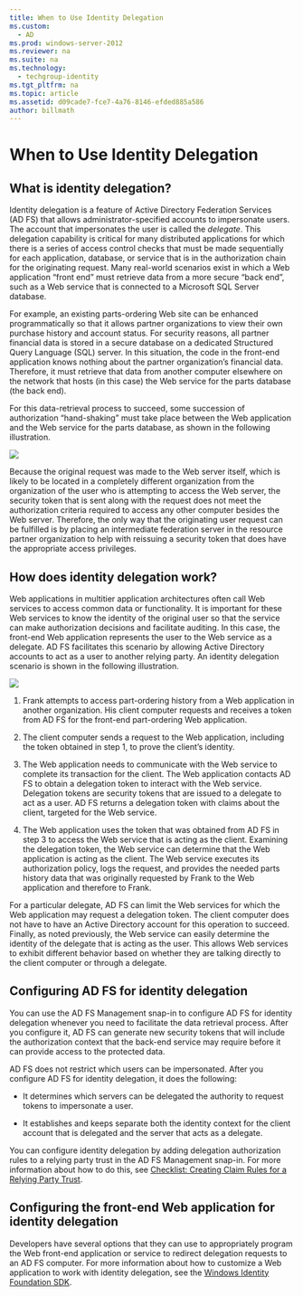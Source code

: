 ```yaml
---
title: When to Use Identity Delegation
ms.custom: 
  - AD
ms.prod: windows-server-2012
ms.reviewer: na
ms.suite: na
ms.technology: 
  - techgroup-identity
ms.tgt_pltfrm: na
ms.topic: article
ms.assetid: d09cade7-fce7-4a76-8146-efded885a586
author: billmath
---
```

# When to Use Identity Delegation
  
## What is identity delegation?  
Identity delegation is a feature of Active Directory Federation Services \(AD FS\) that allows administrator\-specified accounts to impersonate users. The account that impersonates the user is called the *delegate*. This delegation capability is critical for many distributed applications for which there is a series of access control checks that must be made sequentially for each application, database, or service that is in the authorization chain for the originating request. Many real\-world scenarios exist in which a Web application “front end” must retrieve data from a more secure “back end”, such as a Web service that is connected to a Microsoft SQL Server database.  
  
For example, an existing parts\-ordering Web site can be enhanced programmatically so that it allows partner organizations to view their own purchase history and account status. For security reasons, all partner financial data is stored in a secure database on a dedicated Structured Query Language \(SQL\) server. In this situation, the code in the front\-end application knows nothing about the partner organization’s financial data. Therefore, it must retrieve that data from another computer elsewhere on the network that hosts \(in this case\) the Web service for the parts database \(the back end\).  
  
For this data\-retrieval process to succeed, some succession of authorization “hand\-shaking” must take place between the Web application and the Web service for the parts database, as shown in the following illustration.  
  
![](../../../../media/When-to-Use-Identity-Delegation/adfs2_identitydelegationconcept.gif)  
  
Because the original request was made to the Web server itself, which is likely to be located in a completely different organization from the organization of the user who is attempting to access the Web server, the security token that is sent along with the request does not meet the authorization criteria required to access any other computer besides the Web server. Therefore, the only way that the originating user request can be fulfilled is by placing an intermediate federation server in the resource partner organization to help with reissuing a security token that does have the appropriate access privileges.  
  
## How does identity delegation work?  
Web applications in multitier application architectures often call Web services to access common data or functionality. It is important for these Web services to know the identity of the original user so that the service can make authorization decisions and facilitate auditing. In this case, the front\-end Web application represents the user to the Web service as a delegate. AD FS facilitates this scenario by allowing Active Directory accounts to act as a user to another relying party. An identity delegation scenario is shown in the following illustration.  
  
![](../../../../media/When-to-Use-Identity-Delegation/adfs2_identitydelegationsteps.gif)  
  
1.  Frank attempts to access part\-ordering history from a Web application in another organization. His client computer requests and receives a token from AD FS for the front\-end part\-ordering Web application.  
  
2.  The client computer sends a request to the Web application, including the token obtained in step 1, to prove the client’s identity.  
  
3.  The Web application needs to communicate with the Web service to complete its transaction for the client. The Web application contacts AD FS to obtain a delegation token to interact with the Web service. Delegation tokens are security tokens that are issued to a delegate to act as a user. AD FS returns a delegation token with claims about the client, targeted for the Web service.  
  
4.  The Web application uses the token that was obtained from AD FS in step 3 to access the Web service that is acting as the client. Examining the delegation token, the Web service can determine that the Web application is acting as the client. The Web service executes its authorization policy, logs the request, and provides the needed parts history data that was originally requested by Frank to the Web application and therefore to Frank.  
  
For a particular delegate, AD FS can limit the Web services for which the Web application may request a delegation token. The client computer does not have to have an Active Directory account for this operation to succeed. Finally, as noted previously, the Web service can easily determine the identity of the delegate that is acting as the user. This allows Web services to exhibit different behavior based on whether they are talking directly to the client computer or through a delegate.  
  
## Configuring AD FS for identity delegation  
You can use the AD FS Management snap\-in to configure AD FS for identity delegation whenever you need to facilitate the data retrieval process. After you configure it, AD FS can generate new security tokens that will include the authorization context that the back\-end service may require before it can provide access to the protected data.  
  
AD FS does not restrict which users can be impersonated. After you configure AD FS for identity delegation, it does the following:  
  
-   It determines which servers can be delegated the authority to request tokens to impersonate a user.  
  
-   It establishes and keeps separate both the identity context for the client account that is delegated and the server that acts as a delegate.  
  
You can configure identity delegation by adding delegation authorization rules to a relying party trust in the AD FS Management snap\-in. For more information about how to do this, see [Checklist: Creating Claim Rules for a Relying Party Trust](Checklist--Creating-Claim-Rules-for-a-Relying-Party-Trust.md).  
  
## Configuring the front\-end Web application for identity delegation  
Developers have several options that they can use to appropriately program the Web front\-end application or service to redirect delegation requests to an AD FS computer. For more information about how to customize a Web application to work with identity delegation, see the [Windows Identity Foundation SDK](http://go.microsoft.com/fwlink/?LinkId=122266).  
  

